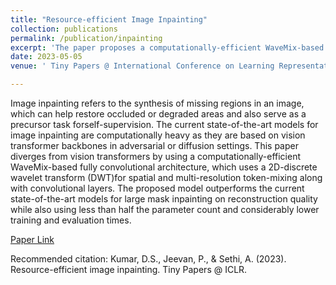 ```yaml
---
title: "Resource-efficient Image Inpainting"
collection: publications
permalink: /publication/inpainting
excerpt: 'The paper proposes a computationally-efficient WaveMix-based fully convolutional architecture for image inpainting that outperforms the current state-of-the-art models while using less parameters and lower training and evaluation times.'
date: 2023-05-05
venue: ' Tiny Papers @ International Conference on Learning Representations (ICLR)'

---
```



Image inpainting refers to the synthesis of missing regions in an image, which can help restore occluded or degraded areas and also serve as a precursor task forself-supervision. The current state-of-the-art models for image inpainting are computationally heavy as they are based on vision transformer backbones in adversarial or diffusion settings. This paper diverges from vision transformers by using a computationally-efficient WaveMix-based fully convolutional architecture, which uses a 2D-discrete wavelet transform (DWT)for spatial and multi-resolution token-mixing along with convolutional layers. The proposed model outperforms the current state-of-the-art models for large mask inpainting on reconstruction quality while also using less than half the parameter count and considerably lower training and evaluation times.

[Paper Link](https://dblp.org/rec/conf/iclr/KumarJS23.html)

Recommended citation: Kumar, D.S., Jeevan, P., & Sethi, A. (2023). Resource-efficient image inpainting. Tiny Papers @ ICLR.